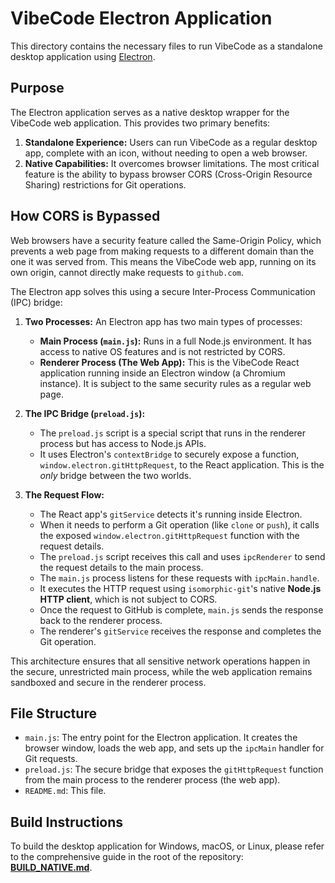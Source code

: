 # VibeCode Electron Application

This directory contains the necessary files to run VibeCode as a standalone desktop application using [Electron](https://www.electronjs.org/).

## Purpose

The Electron application serves as a native desktop wrapper for the VibeCode web application. This provides two primary benefits:

1.  **Standalone Experience:** Users can run VibeCode as a regular desktop app, complete with an icon, without needing to open a web browser.
2.  **Native Capabilities:** It overcomes browser limitations. The most critical feature is the ability to bypass browser CORS (Cross-Origin Resource Sharing) restrictions for Git operations.

## How CORS is Bypassed

Web browsers have a security feature called the Same-Origin Policy, which prevents a web page from making requests to a different domain than the one it was served from. This means the VibeCode web app, running on its own origin, cannot directly make requests to `github.com`.

The Electron app solves this using a secure Inter-Process Communication (IPC) bridge:

1.  **Two Processes:** An Electron app has two main types of processes:
    *   **Main Process (`main.js`):** Runs in a full Node.js environment. It has access to native OS features and is not restricted by CORS.
    *   **Renderer Process (The Web App):** This is the VibeCode React application running inside an Electron window (a Chromium instance). It is subject to the same security rules as a regular web page.

2.  **The IPC Bridge (`preload.js`):**
    *   The `preload.js` script is a special script that runs in the renderer process but has access to Node.js APIs.
    *   It uses Electron's `contextBridge` to securely expose a function, `window.electron.gitHttpRequest`, to the React application. This is the *only* bridge between the two worlds.

3.  **The Request Flow:**
    *   The React app's `gitService` detects it's running inside Electron.
    *   When it needs to perform a Git operation (like `clone` or `push`), it calls the exposed `window.electron.gitHttpRequest` function with the request details.
    *   The `preload.js` script receives this call and uses `ipcRenderer` to send the request details to the main process.
    *   The `main.js` process listens for these requests with `ipcMain.handle`.
    *   It executes the HTTP request using `isomorphic-git`'s native **Node.js HTTP client**, which is not subject to CORS.
    *   Once the request to GitHub is complete, `main.js` sends the response back to the renderer process.
    *   The renderer's `gitService` receives the response and completes the Git operation.

This architecture ensures that all sensitive network operations happen in the secure, unrestricted main process, while the web application remains sandboxed and secure in the renderer process.

## File Structure

-   `main.js`: The entry point for the Electron application. It creates the browser window, loads the web app, and sets up the `ipcMain` handler for Git requests.
-   `preload.js`: The secure bridge that exposes the `gitHttpRequest` function from the main process to the renderer process (the web app).
-   `README.md`: This file.

## Build Instructions

To build the desktop application for Windows, macOS, or Linux, please refer to the comprehensive guide in the root of the repository: **[BUILD_NATIVE.md](../BUILD_NATIVE.md)**.
